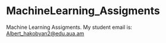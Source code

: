 # MachineLearning_Assigments
Machine Learning Assigments. My student email is: Albert_hakobyan2@edu.aua.am
